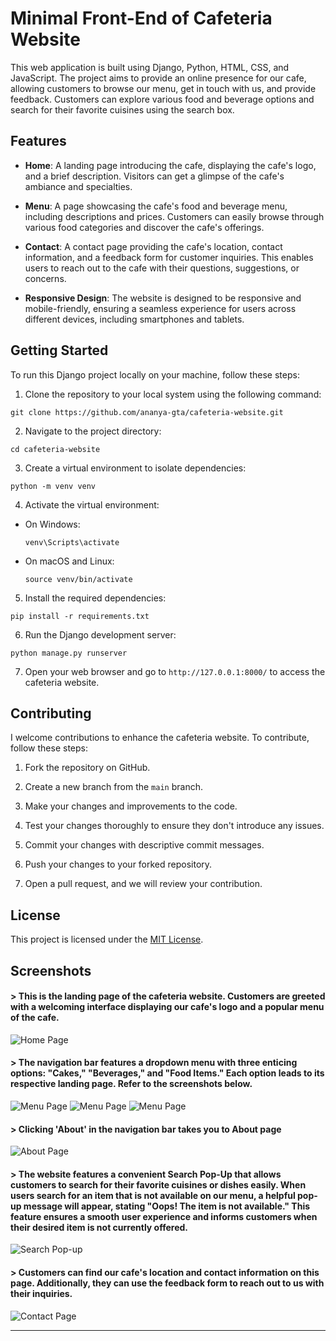 # Minimal Front-End of Cafeteria Website

This web application is built using Django, Python, HTML, CSS, and JavaScript. The project aims to provide an online presence for our cafe, allowing customers to browse our menu, get in touch with us, and provide feedback. Customers can explore various food and beverage options and search for their favorite cuisines using the search box.

## Features

- **Home**: A landing page introducing the cafe, displaying the cafe's logo, and a brief description. Visitors can get a glimpse of the cafe's ambiance and specialties.

- **Menu**: A page showcasing the cafe's food and beverage menu, including descriptions and prices. Customers can easily browse through various food categories and discover the cafe's offerings.

- **Contact**: A contact page providing the cafe's location, contact information, and a feedback form for customer inquiries. This enables users to reach out to the cafe with their questions, suggestions, or concerns.

- **Responsive Design**: The website is designed to be responsive and mobile-friendly, ensuring a seamless experience for users across different devices, including smartphones and tablets.

## Getting Started

To run this Django project locally on your machine, follow these steps:

1. Clone the repository to your local system using the following command:
```
git clone https://github.com/ananya-gta/cafeteria-website.git
```

2. Navigate to the project directory:
```
cd cafeteria-website
```

3. Create a virtual environment to isolate dependencies:

```
python -m venv venv
```

4. Activate the virtual environment:

- On Windows:

  ```
  venv\Scripts\activate
  ```

- On macOS and Linux:

  ```
  source venv/bin/activate
  ```

5. Install the required dependencies:

```
pip install -r requirements.txt

```

6. Run the Django development server:

```
python manage.py runserver
```

7. Open your web browser and go to `http://127.0.0.1:8000/` to access the cafeteria website.

## Contributing

I welcome contributions to enhance the cafeteria website. To contribute, follow these steps:

1. Fork the repository on GitHub.

2. Create a new branch from the `main` branch.

3. Make your changes and improvements to the code.

4. Test your changes thoroughly to ensure they don't introduce any issues.

5. Commit your changes with descriptive commit messages.

6. Push your changes to your forked repository.

7. Open a pull request, and we will review your contribution.

## License

This project is licensed under the [MIT License](LICENSE).

## Screenshots
#### > This is the landing page of the cafeteria website. Customers are greeted with a welcoming interface displaying our cafe's logo and a popular menu of the cafe.

![Home Page](/static/screenshots/home.jpeg)

#### > The navigation bar features a dropdown menu with three enticing options: "Cakes," "Beverages," and "Food Items." Each option leads to its respective landing page. Refer to the screenshots below.

![Menu Page](/static/screenshots/cakes-menu.jpeg)
![Menu Page](/static/screenshots/food-menu.jpeg)
![Menu Page](/static/screenshots/beverages-menu.jpeg)

#### > Clicking 'About' in the navigation bar takes you to About page

![About Page](/static/screenshots/about.jpeg)


#### > The website features a convenient Search Pop-Up that allows customers to search for their favorite cuisines or dishes easily. When users search for an item that is not available on our menu, a helpful pop-up message will appear, stating "Oops! The item is not available." This feature ensures a smooth user experience and informs customers when their desired item is not currently offered.

![Search Pop-up](/static/screenshots/search.jpeg)


#### > Customers can find our cafe's location and contact information on this page. Additionally, they can use the feedback form to reach out to us with their inquiries.

![Contact Page](/static/screenshots/contact.jpeg)

---------------------------------------------------------------------------------------------------------------------------------------------------






